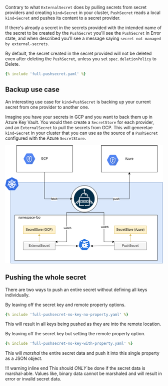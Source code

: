 
Contrary to what `ExternalSecret` does by pulling secrets from secret providers and creating `kind=Secret` in your cluster, `PushSecret` reads a local `kind=Secret` and pushes its content to a secret provider.

If there's already a secret in the secrets provided with the intended name of the secret to be created by the `PushSecret` you'll see the `PushSecret` in Error state, and when described you'll see a message saying `secret not managed by external-secrets`.

By default, the secret created in the secret provided will not be deleted even after deleting the `PushSecret`, unless you set `spec.deletionPolicy` to Delete. 

``` yaml
{% include 'full-pushsecret.yaml' %}
```

## Backup use case

An interesting use case for `kind=PushSecret` is backing up your current secret from one provider to another one.

Imagine you have your secrets in GCP and you want to back them up in Azure Key Vault. You would then create a `SecretStore` for each provider, and an `ExternalSecret` to pull the secrets from GCP. This will generetae `kind=Secret` in your cluster that you can use as the source of a `PushSecret` configured with the Azure `SecretStore`. 

![PushSecretBackup](../pictures/diagrams-pushsecret-backup.png)

## Pushing the whole secret

There are two ways to push an entire secret without defining all keys individually.

By leaving off the secret key and remote property options.

```yaml
{% include 'full-pushsecret-no-key-no-property.yaml' %}
```

This will result in all keys being pushed as they are into the remote location.

By leaving off the secret key but setting the remote property option.

```yaml
{% include 'full-pushsecret-no-key-with-property.yaml' %}
```

This will _marshal_ the entire secret data and push it into this single property as a JSON object.

!!! warning inline end
    This should _ONLY_ be done if the secret data is marshal-able. Values like, binary data cannot be marshaled and will result in error or invalid secret data.
